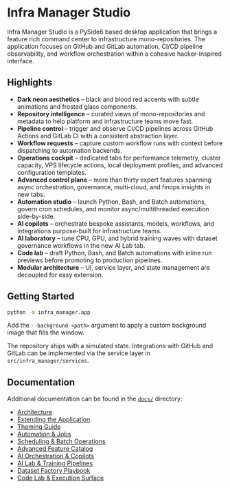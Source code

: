 # Infra Manager Studio

Infra Manager Studio is a PySide6 based desktop application that brings a
feature rich command center to infrastructure mono-repositories. The
application focuses on GitHub and GitLab automation, CI/CD pipeline
observability, and workflow orchestration within a cohesive hacker-inspired
interface.

## Highlights

- **Dark neon aesthetics** – black and blood red accents with subtle
  animations and frosted glass components.
- **Repository intelligence** – curated views of mono-repositories and
  metadata to help platform and infrastructure teams move fast.
- **Pipeline control** – trigger and observe CI/CD pipelines across GitHub
  Actions and GitLab CI with a consistent abstraction layer.
- **Workflow requests** – capture custom workflow runs with context before
  dispatching to automation backends.
- **Operations cockpit** – dedicated tabs for performance telemetry, cluster
  capacity, VPS lifecycle actions, local deployment profiles, and advanced
  configuration templates.
- **Advanced control plane** – more than thirty expert features spanning async
  orchestration, governance, multi-cloud, and finops insights in new tabs.
- **Automation studio** – launch Python, Bash, and Batch automations, govern
  cron schedules, and monitor async/multithreaded execution side-by-side.
- **AI copilots** – orchestrate bespoke assistants, models, workflows, and
  integrations purpose-built for infrastructure teams.
- **AI laboratory** – tune CPU, GPU, and hybrid training waves with dataset
  governance workflows in the new AI Lab tab.
- **Code lab** – draft Python, Bash, and Batch automations with inline run
  previews before promoting to production pipelines.
- **Modular architecture** – UI, service layer, and state management are
  decoupled for easy extension.

## Getting Started

```bash
python -m infra_manager.app
```

Add the `--background <path>` argument to apply a custom background image that
fills the window.

The repository ships with a simulated state. Integrations with GitHub and
GitLab can be implemented via the service layer in `src/infra_manager/services`.

## Documentation

Additional documentation can be found in the [`docs/`](docs) directory:

- [Architecture](docs/architecture.md)
- [Extending the Application](docs/extending.md)
- [Theming Guide](docs/theme.md)
- [Automation & Jobs](docs/automation.md)
- [Scheduling & Batch Operations](docs/scheduling.md)
- [Advanced Feature Catalog](docs/features.md)
- [AI Orchestration & Copilots](docs/ai.md)
- [AI Lab & Training Pipelines](docs/ai_lab.md)
- [Dataset Factory Playbook](docs/datasets.md)
- [Code Lab & Execution Surface](docs/code_lab.md)
